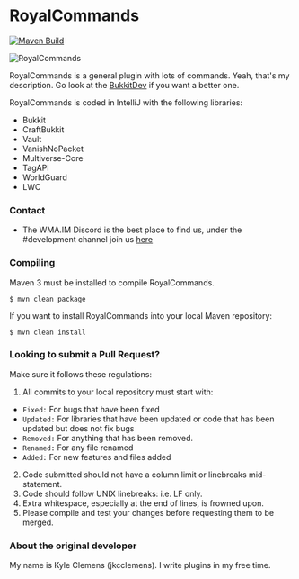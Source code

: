 RoyalCommands
=============
[![Maven Build](https://github.com/WMCAlliance/RoyalCommands/actions/workflows/main.yml/badge.svg?branch=five_o_o)](https://github.com/WMCAlliance/RoyalCommands/actions/workflows/main.yml)

![RoyalCommands](https://www.spigotmc.org/attachments/royalcommandslogo-big-png.21832/)

RoyalCommands is a general plugin with lots of commands. Yeah, that's my description. Go look at the [BukkitDev](http://dev.bukkit.org/server-mods/royalcommands) if you want a better one.

RoyalCommands is coded in IntelliJ with the following libraries:

 * Bukkit
 * CraftBukkit
 * Vault
 * VanishNoPacket
 * Multiverse-Core
 * TagAPI
 * WorldGuard
 * LWC

### Contact

 * The WMA.IM Discord is the best place to find us, under the #development channel join us [here](https://discord.gg/Va2gxfz3)


### Compiling

Maven 3 must be installed to compile RoyalCommands.

```$ mvn clean package```

If you want to install RoyalCommands into your local Maven repository:

```$ mvn clean install```

### Looking to submit a Pull Request?

Make sure it follows these regulations:

 1. All commits to your local repository must start with:
   * ```Fixed:``` For bugs that have been fixed
   * ```Updated:``` For libraries that have been updated or code that has been updated but does not fix bugs
   * ```Removed:``` For anything that has been removed.
   * ```Renamed:``` For any file renamed
   * ```Added:``` For new features and files added
 2. Code submitted should not have a column limit or linebreaks mid-statement.
 3. Code should follow UNIX linebreaks: i.e. LF only.
 4. Extra whitespace, especially at the end of lines, is frowned upon.
 5. Please compile and test your changes before requesting them to be merged.

### About the original developer

My name is Kyle Clemens (jkcclemens). I write plugins in my free time.
